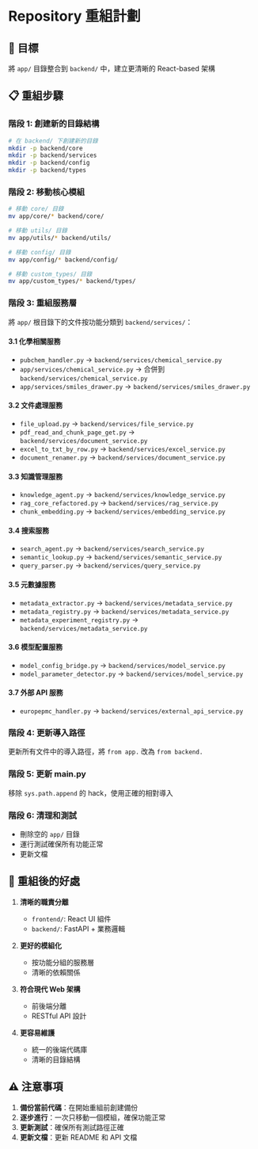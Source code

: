 # Repository 重組計劃

## 🎯 目標
將 `app/` 目錄整合到 `backend/` 中，建立更清晰的 React-based 架構

## 📋 重組步驟

### 階段 1: 創建新的目錄結構
```bash
# 在 backend/ 下創建新的目錄
mkdir -p backend/core
mkdir -p backend/services
mkdir -p backend/config
mkdir -p backend/types
```

### 階段 2: 移動核心模組
```bash
# 移動 core/ 目錄
mv app/core/* backend/core/

# 移動 utils/ 目錄
mv app/utils/* backend/utils/

# 移動 config/ 目錄
mv app/config/* backend/config/

# 移動 custom_types/ 目錄
mv app/custom_types/* backend/types/
```

### 階段 3: 重組服務層
將 `app/` 根目錄下的文件按功能分類到 `backend/services/`：

#### 3.1 化學相關服務
- `pubchem_handler.py` → `backend/services/chemical_service.py`
- `app/services/chemical_service.py` → 合併到 `backend/services/chemical_service.py`
- `app/services/smiles_drawer.py` → `backend/services/smiles_drawer.py`

#### 3.2 文件處理服務
- `file_upload.py` → `backend/services/file_service.py`
- `pdf_read_and_chunk_page_get.py` → `backend/services/document_service.py`
- `excel_to_txt_by_row.py` → `backend/services/excel_service.py`
- `document_renamer.py` → `backend/services/document_service.py`

#### 3.3 知識管理服務
- `knowledge_agent.py` → `backend/services/knowledge_service.py`
- `rag_core_refactored.py` → `backend/services/rag_service.py`
- `chunk_embedding.py` → `backend/services/embedding_service.py`

#### 3.4 搜索服務
- `search_agent.py` → `backend/services/search_service.py`
- `semantic_lookup.py` → `backend/services/semantic_service.py`
- `query_parser.py` → `backend/services/query_service.py`

#### 3.5 元數據服務
- `metadata_extractor.py` → `backend/services/metadata_service.py`
- `metadata_registry.py` → `backend/services/metadata_service.py`
- `metadata_experiment_registry.py` → `backend/services/metadata_service.py`

#### 3.6 模型配置服務
- `model_config_bridge.py` → `backend/services/model_service.py`
- `model_parameter_detector.py` → `backend/services/model_service.py`

#### 3.7 外部 API 服務
- `europepmc_handler.py` → `backend/services/external_api_service.py`

### 階段 4: 更新導入路徑
更新所有文件中的導入路徑，將 `from app.` 改為 `from backend.`

### 階段 5: 更新 main.py
移除 `sys.path.append` 的 hack，使用正確的相對導入

### 階段 6: 清理和測試
- 刪除空的 `app/` 目錄
- 運行測試確保所有功能正常
- 更新文檔

## 🔄 重組後的好處

1. **清晰的職責分離**
   - `frontend/`: React UI 組件
   - `backend/`: FastAPI + 業務邏輯

2. **更好的模組化**
   - 按功能分組的服務層
   - 清晰的依賴關係

3. **符合現代 Web 架構**
   - 前後端分離
   - RESTful API 設計

4. **更容易維護**
   - 統一的後端代碼庫
   - 清晰的目錄結構

## ⚠️ 注意事項

1. **備份當前代碼**：在開始重組前創建備份
2. **逐步進行**：一次只移動一個模組，確保功能正常
3. **更新測試**：確保所有測試路徑正確
4. **更新文檔**：更新 README 和 API 文檔 
